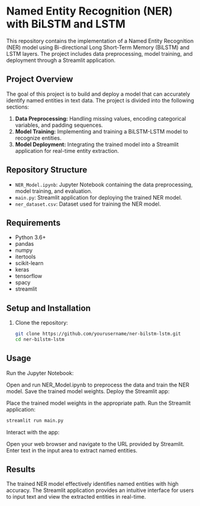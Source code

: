 # Named Entity Recognition (NER) with BiLSTM and LSTM

This repository contains the implementation of a Named Entity Recognition (NER) model using Bi-directional Long Short-Term Memory (BiLSTM) and LSTM layers. The project includes data preprocessing, model training, and deployment through a Streamlit application.

## Project Overview

The goal of this project is to build and deploy a model that can accurately identify named entities in text data. The project is divided into the following sections:

1. **Data Preprocessing:** Handling missing values, encoding categorical variables, and padding sequences.
2. **Model Training:** Implementing and training a BiLSTM-LSTM model to recognize entities.
3. **Model Deployment:** Integrating the trained model into a Streamlit application for real-time entity extraction.

## Repository Structure

- `NER_Model.ipynb`: Jupyter Notebook containing the data preprocessing, model training, and evaluation.
- `main.py`: Streamlit application for deploying the trained NER model.
- `ner_dataset.csv`: Dataset used for training the NER model.

## Requirements

- Python 3.6+
- pandas
- numpy
- itertools
- scikit-learn
- keras
- tensorflow
- spacy
- streamlit

## Setup and Installation

1. Clone the repository:
   ```bash
   git clone https://github.com/yourusername/ner-bilstm-lstm.git
   cd ner-bilstm-lstm

## Usage
Run the Jupyter Notebook:

Open and run NER_Model.ipynb to preprocess the data and train the NER model.
Save the trained model weights.
Deploy the Streamlit app:

Place the trained model weights in the appropriate path.
Run the Streamlit application:
```bash
streamlit run main.py
```
Interact with the app:

Open your web browser and navigate to the URL provided by Streamlit.
Enter text in the input area to extract named entities.
## Results
The trained NER model effectively identifies named entities with high accuracy. The Streamlit application provides an intuitive interface for users to input text and view the extracted entities in real-time.

